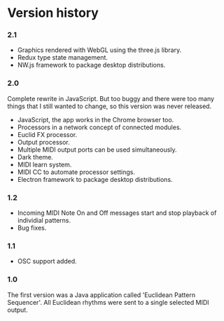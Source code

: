 # Version history

### 2.1

- Graphics rendered with WebGL using the three.js library.
- Redux type state management.
- NW.js framework to package desktop distributions.

### 2.0

Complete rewrite in JavaScript. But too buggy and there were too many things that I still wanted to change, so this version was never released.

- JavaScript, the app works in the Chrome browser too.
- Processors in a network concept of connected modules.
- Euclid FX processor.
- Output processor.
- Multiple MIDI output ports can be used simultaneously.
- Dark theme.
- MIDI learn system.
- MIDI CC to automate processor settings.
- Electron framework to package desktop distributions.

### 1.2

- Incoming MIDI Note On and Off messages start and stop playback of individial patterns. 
- Bug fixes.

### 1.1

- OSC support added.

### 1.0

The first version was a Java application called 'Euclidean Pattern Sequencer'. All Euclidean rhythms were sent to a single selected MIDI output.
